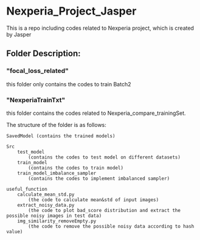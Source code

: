 # Nexperia_Project_Jasper
This is a repo including codes related to Nexperia project, which is created by Jasper

## Folder Description:

### "focal_loss_related" 

 this folder only contains the codes to train Batch2

### "NexperiaTrainTxt" 

this folder contains the codes related to Nexperia_compare_trainingSet.

The structure of the folder is as follows:

```
SavedModel (contains the trained models)

Src
	test_model
		(contains the codes to test model on different datasets)
	train_model
		(contains the codes to train model)
	train_model_imbalance_sampler
		(contains the codes to implement imbalanced sampler)

useful_function
	calculate_mean_std.py
		(the code to calculate mean&std of input images)
	extract_noisy_data.py
		(the code to plot bad_score distribution and extract the possible noisy images in test data)
	img_similarity_removeEmpty.py
		(the code to remove the possible noisy data according to hash value)
	
```

